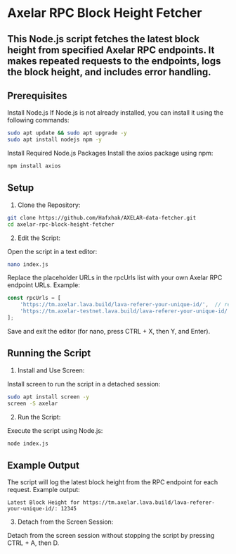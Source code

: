 # Axelar RPC Block Height Fetcher

## This Node.js script fetches the latest block height from specified Axelar RPC endpoints. It makes repeated requests to the endpoints, logs the block height, and includes error handling.


## Prerequisites
Install Node.js
If Node.js is not already installed, you can install it using the following commands:
```bash 
sudo apt update && sudo apt upgrade -y
sudo apt install nodejs npm -y
```
Install Required Node.js Packages
Install the axios package using npm:
```bash 
npm install axios
```
## Setup
1. Clone the Repository:
```bash 
git clone https://github.com/Hafxhak/AXELAR-data-fetcher.git
cd axelar-rpc-block-height-fetcher
```
2. Edit the Script:

Open the script in a text editor:

```bash 
nano index.js
```
Replace the placeholder URLs in the rpcUrls list with your own Axelar RPC endpoint URLs. Example:
```javascript
const rpcUrls = [
    'https://tm.axelar.lava.build/lava-referer-your-unique-id/',  // replace with your main-net RPC
    'https://tm.axelar-testnet.lava.build/lava-referer-your-unique-id/',  // replace with your test-net RPC
];
```
Save and exit the editor (for nano, press CTRL + X, then Y, and Enter).

## Running the Script

1. Install and Use Screen:

Install screen to run the script in a detached session:
```bash 
sudo apt install screen -y
screen -S axelar
```
2. Run the Script:

Execute the script using Node.js:
```bash 
node index.js
```
## Example Output
The script will log the latest block height from the RPC endpoint for each request. Example output:

```plaintext
Latest Block Height for https://tm.axelar.lava.build/lava-referer-your-unique-id/: 12345
```
3. Detach from the Screen Session:

Detach from the screen session without stopping the script by pressing CTRL + A, then D.

